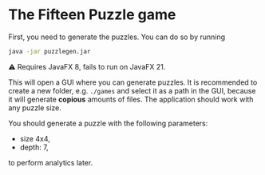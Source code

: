 # The Fifteen Puzzle game

First, you need to generate the puzzles. You can do so by running

```bash
java -jar puzzlegen.jar
```

⚠️ Requires JavaFX 8, fails to run on JavaFX 21.

This will open a GUI where you can generate puzzles. It is recommended to create a new folder, e.g. `./games`
and select it as a path in the GUI, because it will generate __copious__ amounts of files. The application should work
with any puzzle size.

You should generate a puzzle with the following parameters:

- size 4x4,
- depth: 7,

to perform analytics later.